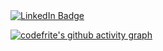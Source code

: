 <div id="badges">
  <a href="https://www.linkedin.com/in/hadi-sakali-917458124/" target="_blank">
    <img src="https://img.shields.io/badge/LinkedIn-blue?style=for-the-badge&logo=linkedin&logoColor=white" alt="LinkedIn Badge"/>
  </a>

</div>

[![codefrite's github activity graph](https://github-readme-activity-graph.vercel.app/graph?username=codefrite)](https://github.com/codefrite/github-readme-activity-graph)
